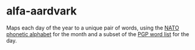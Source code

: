 # alfa-aardvark
Maps each day of the year to a unique pair of words, using the [NATO phonetic alphabet](https://en.wikipedia.org/wiki/NATO_phonetic_alphabet) for the month and a subset of the [PGP word list](https://en.wikipedia.org/wiki/PGP_word_list) for the day.
